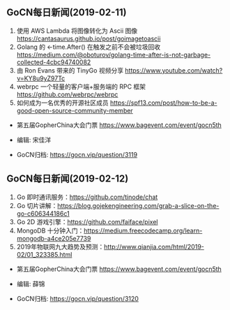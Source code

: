 ## GoCN每日新闻(2019-02-11)

1. 使用 AWS Lambda 将图像转化为 Ascii 图像 https://cantasaurus.github.io/post/goimagetoascii
2. Golang 的 <-time.After() 在触发之前不会被垃圾回收 https://medium.com/@oboturov/golang-time-after-is-not-garbage-collected-4cbc94740082
3. 由 Ron Evans 带来的 TinyGo 视频分享 https://www.youtube.com/watch?v=KY8u9yZ97Tc
4. webrpc 一个轻量的客户端+服务端的 RPC 框架 https://github.com/webrpc/webrpc
5. 如何成为一名优秀的开源社区成员 https://spf13.com/post/how-to-be-a-good-open-source-community-member

* 第五届GopherChina大会门票 https://www.bagevent.com/event/gocn5th

* 编辑: 宋佳洋
* GoCN归档: https://gocn.vip/question/3119

## GoCN每日新闻(2019-02-12)

1. Go 即时通讯服务：https://github.com/tinode/chat
2. Go 切片讲解：https://blog.gojekengineering.com/grab-a-slice-on-the-go-c606344186c1
3. Go 2D 游戏引擎：https://github.com/faiface/pixel
4. MongoDB 十分钟入门：https://medium.freecodecamp.org/learn-mongodb-a4ce205e7739
5. 2019年物联网九大趋势及预测：http://www.qianjia.com/html/2019-02/01_323385.html

* 第五届GopherChina大会门票 https://www.bagevent.com/event/gocn5th

* 编辑: 薛锦
* GoCN归档: https://gocn.vip/question/3120
